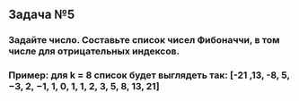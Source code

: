 ## Задача №5

### Задайте число. Составьте список чисел Фибоначчи, в том числе для отрицательных индексов.
### Пример: для k = 8 список будет выглядеть так: [-21 ,13, -8, 5, −3, 2, −1, 1, 0, 1, 1, 2, 3, 5, 8, 13, 21] 